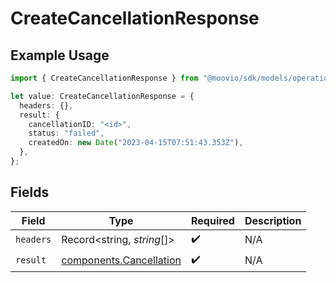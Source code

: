 # CreateCancellationResponse

## Example Usage

```typescript
import { CreateCancellationResponse } from "@moovio/sdk/models/operations";

let value: CreateCancellationResponse = {
  headers: {},
  result: {
    cancellationID: "<id>",
    status: "failed",
    createdOn: new Date("2023-04-15T07:51:43.353Z"),
  },
};
```

## Fields

| Field                                                              | Type                                                               | Required                                                           | Description                                                        |
| ------------------------------------------------------------------ | ------------------------------------------------------------------ | ------------------------------------------------------------------ | ------------------------------------------------------------------ |
| `headers`                                                          | Record<string, *string*[]>                                         | :heavy_check_mark:                                                 | N/A                                                                |
| `result`                                                           | [components.Cancellation](../../models/components/cancellation.md) | :heavy_check_mark:                                                 | N/A                                                                |